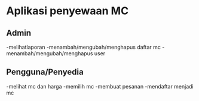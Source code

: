 # Aplikasi penyewaan MC 

## Admin
-melihatlaporan
-menambah/mengubah/menghapus daftar mc
-menambah/mengubah/menghapus user

## Pengguna/Penyedia
-melihat mc dan harga
-memilih mc
-membuat pesanan
-mendaftar menjadi mc
